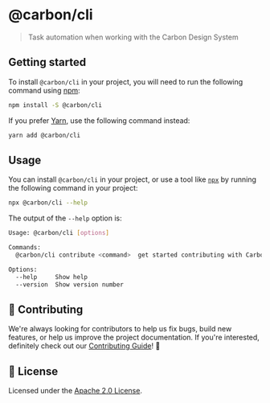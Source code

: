 # @carbon/cli

> Task automation when working with the Carbon Design System

## Getting started

To install `@carbon/cli` in your project, you will need to run the following
command using [npm](https://www.npmjs.com/):

```bash
npm install -S @carbon/cli
```

If you prefer [Yarn](https://yarnpkg.com/en/), use the following command
instead:

```bash
yarn add @carbon/cli
```

## Usage

You can install `@carbon/cli` in your project, or use a tool like
[`npx`](https://medium.com/@maybekatz/introducing-npx-an-npm-package-runner-55f7d4bd282b)
by running the following command in your project:

```bash
npx @carbon/cli --help
```

The output of the `--help` option is:

```bash
Usage: @carbon/cli [options]

Commands:
  @carbon/cli contribute <command>  get started contributing with Carbon

Options:
  --help     Show help                                                 [boolean]
  --version  Show version number                                       [boolean]
```

## 🙌 Contributing

We're always looking for contributors to help us fix bugs, build new features,
or help us improve the project documentation. If you're interested, definitely
check out our [Contributing Guide](/.github/CONTRIBUTING.md)! 👀

## 📝 License

Licensed under the [Apache 2.0 License](/LICENSE).
